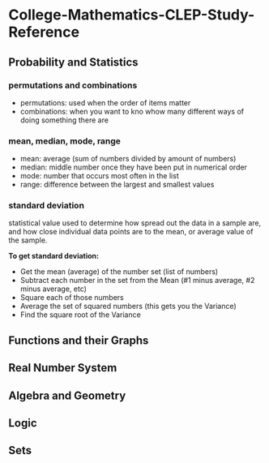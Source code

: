 # College-Mathematics-CLEP-Study-Reference

## Probability and Statistics

### permutations and combinations 
- permutations: used when the order of items matter
- combinations: when you want to kno whow many different ways of doing something there are 

### mean, median, mode, range
- mean: average (sum of numbers divided by amount of numbers)
- median: middle number once they have been put in numerical order
- mode: number that occurs most often in the list
- range: difference between the largest and smallest values

### standard deviation
statistical value used to determine how spread out the data in a sample are, and how close individual data points are to the mean, or average value of the sample.

**To get standard deviation:** 
- Get the mean (average) of the number set (list of numbers)
- Subtract each number in the set from the Mean (#1 minus average, #2 minus average, etc)
- Square each of those numbers
- Average the set of squared numbers (this gets you the Variance)
- Find the square root of the Variance 

## Functions and their Graphs
## Real Number System
## Algebra and Geometry 
## Logic
## Sets
